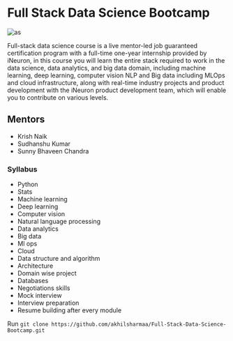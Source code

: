 # Full Stack Data Science Bootcamp 

![as](https://mitsloan.mit.edu/sites/default/files/styles/article_header/public/2021-04/machine-learning_2.jpg?h=865425c3&itok=AJPWyQXS)



Full-stack data science course is a live mentor-led job guaranteed certification program with a full-time one-year internship provided by iNeuron, in this course you will learn the entire stack required to work in the data science, data analytics, and big data domain, including machine learning, deep learning, computer vision NLP and Big data including MLOps and cloud infrastructure, along with real-time industry projects and product development with the iNeuron product development team, which will enable you to contribute on various levels.

## Mentors 
* Krish Naik
* Sudhanshu Kumar
* Sunny Bhaveen Chandra

### Syllabus
*  Python
* Stats
* Machine learning
* Deep learning
* Computer vision
* Natural language processing
* Data analytics
* Big data
* Ml ops
* Cloud
* Data structure and algorithm
* Architecture
* Domain wise project
* Databases
* Negotiations skills
* Mock interview
* Interview preparation
* Resume building after every module

Run ```git clone https://github.com/akhilsharmaa/Full-Stack-Data-Science-Bootcamp.git```
